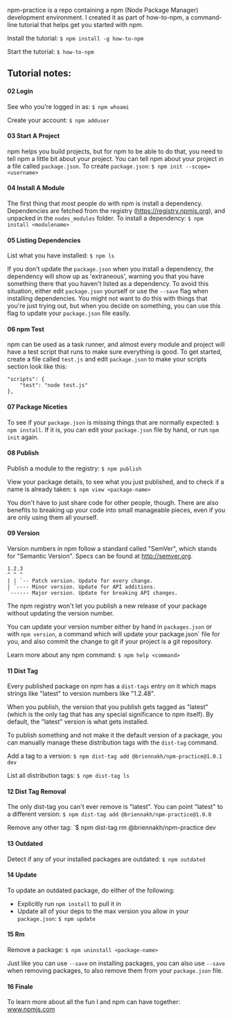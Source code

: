 npm-practice is a repo containing a npm (Node Package Manager) development environment. I created it as part of how-to-npm, a command-line tutorial that helps get you started with npm.

Install the tutorial: `$ npm install -g how-to-npm`

Start the tutorial: `$ how-to-npm`

## Tutorial notes: 

#### 02 Login

See who you're logged in as: `$ npm whoami`

Create your account: `$ npm adduser`

#### 03 Start A Project

npm helps you build projects, but for npm to be able to do that, you need to tell npm a little bit about your project. You can tell npm about your project in a file called `package.json`. To create `package.json`: `$ npm init --scope=<username>`

#### 04 Install A Module

The first thing that most people do with npm is install a dependency. Dependencies are fetched from the registry (https://registry.npmjs.org), and unpacked in the `nodes_modules` folder. To install a dependency: `$ npm install <modulename>`

#### 05 Listing Dependencies

List what you have installed: `$ npm ls`

If you don't update the `package.json` when you install a dependency, the dependency will show up as 'extraneous', warning you that you have something there that you haven't listed as a dependency. To avoid this situation, either edit `package.json` yourself or use the `--save` flag when installing dependencies. You might not want to do this with things that you're just trying out, but when you decide on something, you can use this flag to update your `package.json` file easily. 

#### 06 npm Test 

npm can be used as a task runner, and almost every module and project will have a test script that runs to make sure everything is good. To get started, create a file called `test.js` and edit `package.json` to make your scripts section look like this: 

    "scripts": {
        "test": "node test.js"
    },

#### 07 Package Niceties

To see if your `package.json` is missing things that are normally expected: `$ npm install`. If it is, you can edit your `package.json` file by hand, or run `npm init` again.

#### 08 Publish

Publish a module to the registry: `$ npm publish`

View your package details, to see what you just published, and to check if a name is already taken: `$ npm view <package-name>`

You don't have to just share code for other people, though. There are also benefits to breaking up your code into small manageable pieces, even if you are only using them all yourself.

#### 09 Version

Version numbers in npm follow a standard called "SemVer", which stands for "Semantic Version". Specs can be found at http://semver.org.

    1.2.3
    ^ ^ ^
    | | `-- Patch version. Update for every change.
    | `---- Minor version. Update for API additions.
    `------ Major version. Update for breaking API changes.

The npm registry won't let you publish a new release of your package without updating the version number. 

You can update your version number either by hand in `packages.json` or with `npm version`, a command which will update your package.json` file for you, and also commit the change to git if your project is a git repository. 

Learn more about any npm command: `$ npm help <command>`

#### 11 Dist Tag

Every published package on npm has a `dist-tags` entry on it which maps strings like "latest" to version numbers like "1.2.48". 

When you publish, the version that you publish gets tagged as "latest" (which is the only tag that has any special significance to npm itself). By default, the "latest" version is what gets installed.

To publish something and not make it the default version of a package, you can manually manage these distribution tags with the `dist-tag` command. 

Add a tag to a version: `$ npm dist-tag add @briennakh/npm-practice@1.0.1 dev`

List all distribution tags: `$ npm dist-tag ls`

#### 12 Dist Tag Removal

The only dist-tag you can't ever remove is "latest". You can point "latest" to a different version: `$ npm dist-tag add @briennakh/npm-practice@1.0.0`

Remove any other tag: `$ npm dist-tag rm @briennakh/npm-practice dev

#### 13 Outdated

Detect if any of your installed packages are outdated: `$ npm outdated`

#### 14 Update

To update an outdated package, do either of the following:

* Explicitly run `npm install` to pull it in
* Update all of your deps to the max version you allow in your `package.json`: `$ npm update`

#### 15 Rm 

Remove a package: `$ npm uninstall <package-name>`

Just like you can use `--save` on installing packages, you can also use `--save` when removing packages, to also remove them from your `package.json` file. 

#### 16 Finale

To learn more about all the fun I and npm can have together: www.npmjs.com
    